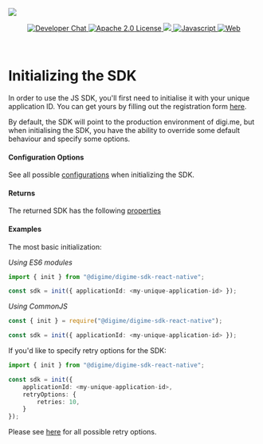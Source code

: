 ![](https://securedownloads.digi.me/partners/digime/SDKReadmeBanner.png)
<p align="center">
    <a href="https://developers.digi.me/slack/join">
        <img src="https://img.shields.io/badge/chat-slack-blueviolet.svg" alt="Developer Chat">
    </a>
    <a href="LICENSE">
        <img src="https://img.shields.io/badge/license-apache 2.0-blue.svg" alt="Apache 2.0 License">
    </a>
    <a href="#">
    	<img src="https://img.shields.io/badge/build-passing-brightgreen.svg">
    </a>
    <a href="https://www.javascript.com/">
        <img src="https://img.shields.io/badge/language-javascript-fcdc00.svg" alt="Javascript">
    </a>
    <a href="https://developers.digi.me/">
        <img src="https://img.shields.io/badge/web-digi.me-red.svg" alt="Web">
    </a>
</p>

<br>

# Initializing the SDK

In order to use the JS SDK, you'll first need to initialise it with your unique application ID.
You can get yours by filling out the registration form [here](https://go.digi.me/developers/register).

By default, the SDK will point to the production environment of digi.me, but when initialising the SDK, you have the ability to override some default behaviour and specify some options.

#### Configuration Options
See all possible [configurations](../../interfaces/types.sdkconfiguration.html) when initializing the SDK.

#### Returns
The returned SDK has the following [properties](../../interfaces/sdk.digimesdk.html)

#### Examples
The most basic initialization:

_Using ES6 modules_
```typescript
import { init } from "@digime/digime-sdk-react-native";

const sdk = init({ applicationId: <my-unique-application-id> });
```

_Using CommonJS_
```typescript
const { init } = require("@digime/digime-sdk-react-native");

const sdk = init({ applicationId: <my-unique-application-id> });
```

If you'd like to specify retry options for the SDK:
```typescript
import { init } from "@digime/digime-sdk-react-native";

const sdk = init({
    applicationId: <my-unique-application-id>,
    retryOptions: {
        retries: 10,
    }
});
```

Please see [here](https://github.com/DefinitelyTyped/DefinitelyTyped/blob/master/types/got/index.d.ts#L271) for all possible retry options.
